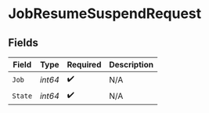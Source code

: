 # JobResumeSuspendRequest


## Fields

| Field              | Type               | Required           | Description        |
| ------------------ | ------------------ | ------------------ | ------------------ |
| `Job`              | *int64*            | :heavy_check_mark: | N/A                |
| `State`            | *int64*            | :heavy_check_mark: | N/A                |